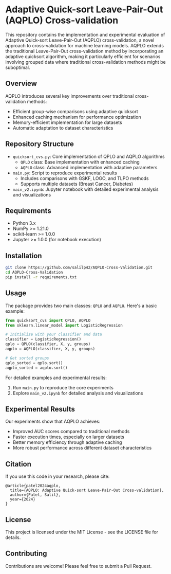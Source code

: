 # Adaptive Quick-sort Leave-Pair-Out (AQPLO) Cross-validation

This repository contains the implementation and experimental evaluation of Adaptive Quick-sort Leave-Pair-Out (AQPLO) cross-validation, a novel approach to cross-validation for machine learning models. AQPLO extends the traditional Leave-Pair-Out cross-validation method by incorporating an adaptive quicksort algorithm, making it particularly efficient for scenarios involving grouped data where traditional cross-validation methods might be suboptimal.

## Overview

AQPLO introduces several key improvements over traditional cross-validation methods:
- Efficient group-wise comparisons using adaptive quicksort
- Enhanced caching mechanism for performance optimization
- Memory-efficient implementation for large datasets
- Automatic adaptation to dataset characteristics

## Repository Structure

- `quicksort_cvs.py`: Core implementation of QPLO and AQPLO algorithms
  - `QPLO` class: Base implementation with enhanced caching
  - `AQPLO` class: Advanced implementation with adaptive parameters
- `main.py`: Script to reproduce experimental results
  - Includes comparisons with GSKF, LOGO, and TLPO methods
  - Supports multiple datasets (Breast Cancer, Diabetes)
- `main_v2.ipynb`: Jupyter notebook with detailed experimental analysis and visualizations

## Requirements

- Python 3.x
- NumPy >= 1.21.0
- scikit-learn >= 1.0.0
- Jupyter >= 1.0.0 (for notebook execution)

## Installation

```bash
git clone https://github.com/salilp42/AQPLO-Cross-Validation.git
cd AQPLO-Cross-Validation
pip install -r requirements.txt
```

## Usage

The package provides two main classes: `QPLO` and `AQPLO`. Here's a basic example:

```python
from quicksort_cvs import QPLO, AQPLO
from sklearn.linear_model import LogisticRegression

# Initialize with your classifier and data
classifier = LogisticRegression()
qplo = QPLO(classifier, X, y, groups)
aqplo = AQPLO(classifier, X, y, groups)

# Get sorted groups
qplo_sorted = qplo.sort()
aqplo_sorted = aqplo.sort()
```

For detailed examples and experimental results:
1. Run `main.py` to reproduce the core experiments
2. Explore `main_v2.ipynb` for detailed analysis and visualizations

## Experimental Results

Our experiments show that AQPLO achieves:
- Improved AUC scores compared to traditional methods
- Faster execution times, especially on larger datasets
- Better memory efficiency through adaptive caching
- More robust performance across different dataset characteristics

## Citation

If you use this code in your research, please cite:
```
@article{patel2024aqplo,
  title={AQPLO: Adaptive Quick-sort Leave-Pair-Out Cross-validation},
  author={Patel, Salil},
  year={2024}
}
```

## License

This project is licensed under the MIT License - see the LICENSE file for details.

## Contributing

Contributions are welcome! Please feel free to submit a Pull Request.
